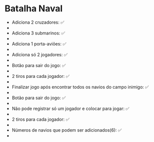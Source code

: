 # Batalha Naval

<ul>
    <li>Adiciona 2 cruzadores: ✅<li>
    <li>Adiciona 3 submarinos: ✅<li>
    <li>Adiciona 1 porta-aviões: ✅<li>
    <li>Adiciona só 2 jogadores: ✅<li>
    <li>Botão para sair do jogo: ✅<li>
    <li>2 tiros para cada jogador: ✅<li>
    <li>Finalizar jogo após encontrar todos os navios do campo inimigo: ✅<li>
    <li>Botão para sair do jogo: ✅<li>
    <li>Não pode registrar só um jogador e colocar para jogar: ✅<li>
    <li>2 tiros para cada jogador: ✅<li>
    <li>Números de navios que podem ser adicionados(6): ✅<li>
<ul>